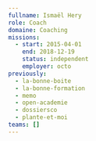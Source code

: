 ```yaml
---
fullname: Ismaël Hery
role: Coach
domaine: Coaching
missions:
  - start: 2015-04-01
    end: 2018-12-19
    status: independent
    employer: octo
previously:
  - la-bonne-boite
  - la-bonne-formation
  - memo
  - open-academie
  - dossiersco
  - plante-et-moi
teams: []
---
```

